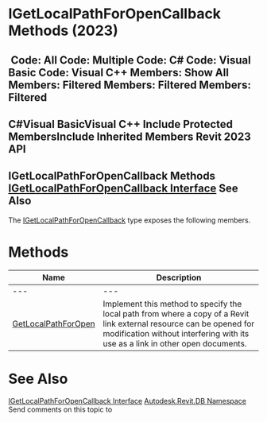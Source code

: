 # IGetLocalPathForOpenCallback Methods (2023)

﻿
 Code: All Code: Multiple Code: C# Code: Visual Basic Code: Visual C++  Members: Show All Members: Filtered Members: Filtered Members: Filtered   
---  
C#Visual BasicVisual C++
Include Protected MembersInclude Inherited Members
Revit 2023 API  
---  
IGetLocalPathForOpenCallback Methods  
[IGetLocalPathForOpenCallback Interface](05042f18-441f-70ef-51b9-ce84097f6ca1.md "IGetLocalPathForOpenCallback Interface") See Also  
---  
The [IGetLocalPathForOpenCallback](05042f18-441f-70ef-51b9-ce84097f6ca1.md "IGetLocalPathForOpenCallback Interface") type exposes the following members.
# Methods
| Name | Description |
| --- | --- |
| --- | --- | --- |
| [GetLocalPathForOpen](9fb95df5-9a28-7f07-e1c9-1e984f9cca19.md "GetLocalPathForOpen Method") | Implement this method to specify the local path from where a copy of a Revit link external resource can be opened for modification without interfering with its use as a link in other open documents. |

# See Also
[IGetLocalPathForOpenCallback Interface](05042f18-441f-70ef-51b9-ce84097f6ca1.md "IGetLocalPathForOpenCallback Interface")
[Autodesk.Revit.DB Namespace](87546ba7-461b-c646-cbb1-2cb8f5bff8b2.md "Autodesk.Revit.DB Namespace")
Send comments on this topic to 